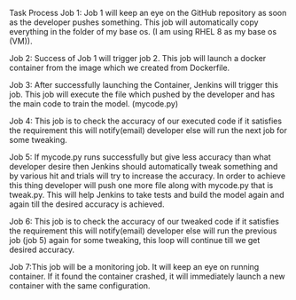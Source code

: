 Task Process 
Job 1: Job 1 will keep an eye on the GitHub repository as soon as the developer pushes something. This job will automatically copy everything in the folder of my base os. (I am using RHEL 8 as my base os (VM)).

Job 2: Success of Job 1 will trigger job 2. This job will launch a docker container from the image which we created from Dockerfile.

Job 3: After successfully launching the Container, Jenkins will trigger this job. This job will execute the file which pushed by the developer and has the main code to train the model. (mycode.py)

Job 4: This job is to check the accuracy of our executed code if it satisfies the requirement this will notify(email) developer else will run the next job for some tweaking.

Job 5: If mycode.py runs successfully but give less accuracy than what developer desire then Jenkins should automatically tweak something and by various hit and trials will try to increase the accuracy. In order to achieve this thing developer will push one more file along with mycode.py that is tweak.py. This will help Jenkins to take tests and build the model again and again till the desired accuracy is achieved.

Job 6: This job is to check the accuracy of our tweaked code if it satisfies the requirement this will notify(email) developer else will run the previous job (job 5) again for some tweaking, this loop will continue till we get desired accuracy.

Job 7:This job will be a monitoring job. It will keep an eye on running container. If it found the container crashed, it will immediately launch a new container with the same configuration.


